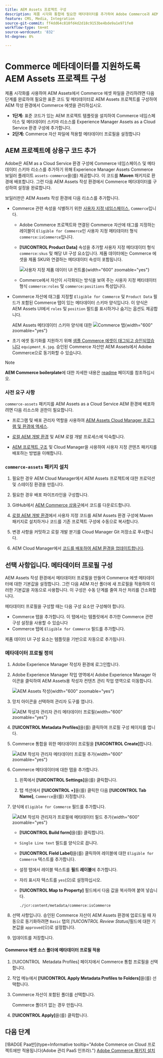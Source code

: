 ```yaml
---
title: AEM Assets 프로젝트 구성
description: 제품 시각화 통합에 필요한 메타데이터를 추가하여 Adobe Commerce과 AEM Assets 간에 매끄러운 에셋 동기화를 활성화합니다.
feature: CMS, Media, Integration
source-git-commit: ff4dd64c810fd4d2d18c9153be4bde9a1e971fe0
workflow-type: tm+mt
source-wordcount: '832'
ht-degree: 0%

---
```



# Commerce 메타데이터를 지원하도록 AEM Assets 프로젝트 구성

제품 시각화를 사용하여 AEM Assets에서 Commerce 에셋 파일을 관리하려면 다음 단계를 완료하여 필요한 표준 코드 및 메타데이터로 AEM Assets 프로젝트를 구성하여 AEM 작성 환경에서 Commerce 에셋을 관리하십시오.

* **1단계:** 표준 코드가 있는 AEM 프로젝트 템플릿을 설치하여 Commerce 네임스페이스 및 메타데이터 스키마 리소스를 Experience Manager Assets as a Cloud Service 환경 구성에 추가합니다.
* **2단계:** Commerce 자산 파일에 적용할 메타데이터 프로필을 설정합니다

## AEM 프로젝트에 상용구 코드 추가

Adobe은 AEM as a Cloud Service 환경 구성에 Commerce 네임스페이스 및 메타데이터 스키마 리소스를 추가하기 위해 Experience Manager Assets Commerce 보일러 플레이트 `assets-commerce`을(를) 제공합니다. 이 코드를 **Maven** 패키지로 환경에 배포합니다. 그런 다음 AEM Assets 작성 환경에서 Commerce 메타데이터를 구성하여 설정을 완료합니다.

보일러판은 AEM Assets 작성 환경에 다음 리소스를 추가합니다.

* Commerce 관련 속성을 식별하기 위한 [사용자 지정 네임스페이스](https://github.com/ankumalh/assets-commerce/blob/main/ui.config/jcr_root/apps/commerce/config/org.apache.sling.jcr.repoinit.RepositoryInitializer~commerce-namespaces.cfg.json), `Commerce`입니다.

   * Adobe Commerce 프로젝트와 연결된 Commerce 자산에 태그를 지정하는 레이블이 `Eligible for Commerce`인 사용자 지정 메타데이터 형식 `commerce:isCommerce`입니다.

   * **[!UICONTROL Product Data]** 속성을 추가할 사용자 지정 메타데이터 형식 `commerce:skus` 및 해당 UI 구성 요소입니다. 제품 데이터에는 Commerce 에셋을 제품 SKU와 연결하는 메타데이터 속성이 포함됩니다.

     ![사용자 지정 제품 데이터 UI 컨트롤](../assets/aem-commerce-sku-metadata-fields-from-template.png){width="600" zoomable="yes"}

   * Commerce에서 자산이 시각화되는 방식을 보여 주는 사용자 지정 메타데이터 형식 `commerce:roles` 및 `commerce:positions` 특성입니다.

* Commerce 자산에 태그를 지정할 `Eligible for Commerce` 및 `Product Data` 필드가 포함된 Commerce 탭이 있는 메타데이터 스키마 양식입니다. 이 양식은 AEM Assets UI에서 `roles` 및 `position` 필드를 표시하거나 숨기는 옵션도 제공합니다.

  AEM Assets 메타데이터 스키마 양식에 대한 ![Commerce 탭](../assets/assets-configure-metadata-schema-form-editor.png){width="600" zoomable="yes"}

* 초기 에셋 동기화를 지원하기 위해 [샘플 Commerce 에셋이 태그되고 승인되었습니다](https://github.com/ankumalh/assets-commerce/blob/main/ui.content/src/main/content/jcr_root/content/dam/wknd/en/activities/hiking/equipment_6.jpg/.content.xml) `equipment_6.jpg`. 승인된 Commerce 자산만 AEM Assets에서 Adobe Commerce으로 동기화할 수 있습니다.

>[!NOTE]
>
> **AEM Commerce boilerplate**&#x200B;에 대한 자세한 내용은 [readme](https://github.com/ankumalh/assets-commerce) 페이지를 참조하십시오.

### 사전 요구 사항

`commerce-assets` 패키지를 AEM Assets as a Cloud Service AEM 환경에 배포하려면 다음 리소스와 권한이 필요합니다.

* 프로그램 및 배포 관리자 역할을 사용하여 [AEM Assets Cloud Manager 프로그램 및 환경에 액세스](https://experienceleague.adobe.com/en/docs/experience-manager-cloud-service/content/onboarding/journey/cloud-manager#access-sysadmin-bo).

* [로컬 AEM 개발 환경](https://experienceleague.adobe.com/en/docs/experience-manager-learn/cloud-service/local-development-environment-set-up/overview) 및 AEM 로컬 개발 프로세스에 익숙합니다.

* [AEM 프로젝트 구조](https://experienceleague.adobe.com/ko/docs/experience-manager-cloud-service/content/implementing/developing/aem-project-content-package-structure) 및 Cloud Manager을 사용하여 사용자 지정 콘텐츠 패키지를 배포하는 방법을 이해합니다.

### `commerce-assets` 패키지 설치

1. 필요한 경우 AEM Cloud Manager에서 AEM Assets 프로젝트에 대한 프로덕션 및 스테이징 환경을 만듭니다.

1. 필요한 경우 배포 파이프라인을 구성합니다.

1. GitHub에서 [AEM Commerce 상용구](https://github.com/ankumalh/assets-commerce)에서 코드를 다운로드합니다.

1. [로컬 AEM 개발 환경](https://experienceleague.adobe.com/en/docs/experience-manager-learn/cloud-service/local-development-environment-set-up/overview)에서 사용자 지정 코드를 AEM Assets 환경 구성에 Maven 패키지로 설치하거나 코드를 기존 프로젝트 구성에 수동으로 복사합니다.

1. 변경 사항을 커밋하고 로컬 개발 분기를 Cloud Manager Git 저장소로 푸시합니다.

1. AEM Cloud Manager에서 [코드를 배포하여 AEM 환경을 업데이트합니다](https://experienceleague.adobe.com/en/docs/experience-manager-cloud-service/content/implementing/using-cloud-manager/deploy-code#deploying-code-with-cloud-manager).

## 선택 사항입니다. 메타데이터 프로필 구성

AEM Assets 작성 환경에서 메타데이터 프로필을 만들어 Commerce 에셋 메타데이터에 대한 기본값을 설정합니다. 그런 다음 AEM 자산 폴더에 새 프로필을 적용하여 이러한 기본값을 자동으로 사용합니다. 이 구성은 수동 단계를 줄여 자산 처리를 간소화합니다.

메타데이터 프로필을 구성할 때는 다음 구성 요소만 구성해야 합니다.

* Commerce 탭을 추가합니다. 이 탭에서는 템플릿에서 추가한 Commerce 관련 구성 설정을 사용할 수 있습니다
* Commerce 탭에 `Eligible for Commerce` 필드를 추가합니다.

제품 데이터 UI 구성 요소는 템플릿을 기반으로 자동으로 추가됩니다.

### 메타데이터 프로필 정의

1. Adobe Experience Manager 작성자 환경에 로그인합니다.

1. Adobe Experience Manager 작업 영역에서 Adobe Experience Manager 아이콘을 클릭하여 AEM Assets용 작성자 컨텐츠 관리 작업 영역으로 이동합니다.

   ![AEM Assets 작성](../assets/aem-assets-authoring.png){width="600" zoomable="yes"}

1. 망치 아이콘을 선택하여 관리자 도구를 엽니다.

   ![AEM 작성자 관리자 관리 메타데이터 프로필](../assets/aem-manage-metadata-profiles.png){width="600" zoomable="yes"}

1. **[!UICONTROL Metadata Profiles]**&#x200B;을(를) 클릭하여 프로필 구성 페이지를 엽니다.

1. Commerce 통합을 위한 메타데이터 프로필을 **[!UICONTROL Create]**&#x200B;합니다.

   ![AEM 작성자 관리자 메타데이터 프로필 추가](../assets/aem-create-metadata-profile.png){width="600" zoomable="yes"}

1. Commerce 메타데이터에 대한 탭을 추가합니다.

   1. 왼쪽에서 **[!UICONTROL Settings]**&#x200B;을(를) 클릭합니다.

   1. 탭 섹션에서 **[!UICONTROL +]**&#x200B;을(를) 클릭한 다음 **[!UICONTROL Tab Name]**, `Commerce`을(를) 지정합니다.

1. 양식에 `Eligible for Commerce` 필드를 추가합니다.

   ![AEM 작성자 관리자가 프로필에 메타데이터 필드 추가](../assets/aem-edit-metadata-profile-fields.png){width="600" zoomable="yes"}

   * **[!UICONTROL Build form]**&#x200B;을(를) 클릭합니다.

   * `Single Line text` 필드를 양식으로 끕니다.

   * **[!UICONTROL Field Label]**&#x200B;을(를) 클릭하여 레이블에 대한 `Eligible for Commerce` 텍스트를 추가합니다.

   * 설정 탭에서 레이블 텍스트를 **필드 레이블**&#x200B;에 추가합니다.

   * 자리 표시자 텍스트를 `yes`(으)로 설정하십시오.

   * **[!UICONTROL Map to Property]** 필드에서 다음 값을 복사하여 붙여 넣습니다.

     ```terminal
     ./jcr:content/metadata/commerce:isCommerce
     ```

1. 선택 사항입니다. 승인된 Commerce 자산이 AEM Assets 환경에 업로드될 때 자동으로 동기화하려면 `Basic` 탭의 _[!UICONTROL Review Status]_&#x200B;필드에 대한 기본값을 `approved`(으)로 설정합니다.

1. 업데이트를 저장합니다.

#### Commerce 에셋 소스 폴더에 메타데이터 프로필 적용

1. [!UICONTROL &#x200B; Metadata Profiles] 페이지에서 Commerce 통합 프로필을 선택합니다.

1. 작업 메뉴에서 **[!UICONTROL Apply Metadata Profiles to Folders]**&#x200B;을(를) 선택합니다.

1. Commerce 자산이 포함된 폴더를 선택합니다.

   Commerce 폴더가 없는 경우 만듭니다.

1. **[!UICONTROL Apply]**&#x200B;을(를) 클릭합니다.

## 다음 단계

[!BADGE Paa만]{type=Informative tooltip="Adobe Commerce on Cloud 프로젝트에만 적용됩니다(Adobe 관리 PaaS 인프라)."} [Adobe Commerce 패키지 설치](configure-commerce.md)
